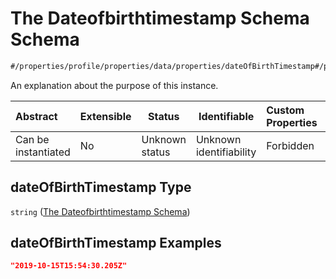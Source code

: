 # The Dateofbirthtimestamp Schema Schema

```txt
#/properties/profile/properties/data/properties/dateOfBirthTimestamp#/properties/profile/properties/data/properties/dateOfBirthTimestamp
```

An explanation about the purpose of this instance.


| Abstract            | Extensible | Status         | Identifiable            | Custom Properties | Additional Properties | Access Restrictions | Defined In                                                                                       |
| :------------------ | ---------- | -------------- | ----------------------- | :---------------- | --------------------- | ------------------- | ------------------------------------------------------------------------------------------------ |
| Can be instantiated | No         | Unknown status | Unknown identifiability | Forbidden         | Allowed               | none                | [policy_transaction.schema.json\*](../out/policy_transaction.schema.json "open original schema") |

## dateOfBirthTimestamp Type

`string` ([The Dateofbirthtimestamp Schema](policy_transaction-properties-the-profile-schema-properties-the-data-schema-properties-the-dateofbirthtimestamp-schema.md))

## dateOfBirthTimestamp Examples

```json
"2019-10-15T15:54:30.205Z"
```
